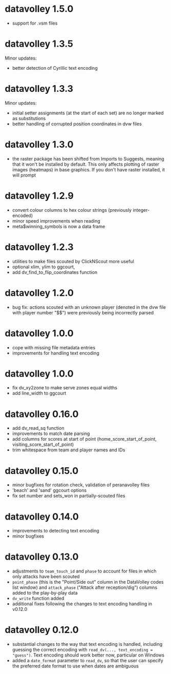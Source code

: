 datavolley 1.5.0
================
- support for .vsm files

datavolley 1.3.5
================
Minor updates:
- better detection of Cyrillic text encoding

datavolley 1.3.3
================
Minor updates:
- initial setter assignments (at the start of each set) are no longer marked as substitutions
- better handling of corrupted position coordinates in dvw files

datavolley 1.3.0
================
- the raster package has been shifted from Imports to Suggests, meaning that it won't be installed by default. This only affects plotting of raster images (heatmaps) in base graphics. If you don't have raster installed, it will prompt

datavolley 1.2.9
=================
- convert colour columns to hex colour strings (previously integer-encoded)
- minor speed improvements when reading
- meta$winning_symbols is now a data frame

datavolley 1.2.3
=================
- utilities to make files scouted by ClickNScout more useful
- optional xlim, ylim to ggcourt,
- add dv_find_to_flip_coordinates function

datavolley 1.2.0
=================
- bug fix: actions scouted with an unknown player (denoted in the dvw file with player number "$$") were previously being incorrectly parsed

datavolley 1.0.0
=================
- cope with missing file metadata entries
- improvements for handling text encoding

datavolley 1.0.0
=================
- fix dv_xy2zone to make serve zones equal widths
- add line_width to ggcourt

datavolley 0.16.0
=================
- add dv_read_sq function
- improvements to match date parsing
- add columns for scores at start of point (home_score_start_of_point, visiting_score_start_of_point)
- trim whitespace from team and player names and IDs

datavolley 0.15.0
=================
- minor bugfixes for rotation check, validation of peranavolley files
- 'beach' and 'sand' ggcourt options
- fix set number and sets_won in partially-scouted files

datavolley 0.14.0
=================
- improvements to detecting text encoding
- minor bugfixes

datavolley 0.13.0
=================
- adjustments to `team_touch_id` and `phase` to account for files in which only attacks have been scouted
- `point_phase` (this is the "Point/Side out" column in the DataVolley codes list window) and `attack_phase` ("Attack after reception/dig") columns added to the play-by-play data
- `dv_write` function added
- additional fixes following the changes to text encoding handling in v0.12.0

datavolley 0.12.0
=================
- substantial changes to the way that text encoding is handled, including guessing the correct encoding with `read_dv(..., text_encoding = "guess")`. Text encoding should work better now, particular on Windows
- added a `date_format` parameter to `read_dv`, so that the user can specify the preferred date format to use when dates are ambiguous

